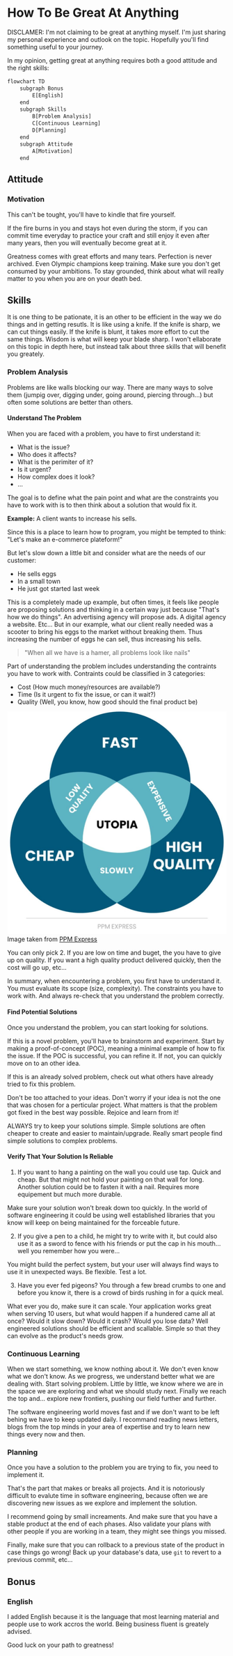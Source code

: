 # How To Be Great At Anything

DISCLAMER: I'm not claiming to be great at anything myself. I'm just sharing my personal experience and outlook on the topic. Hopefully you'll find something useful to your journey.

In my opinion, getting great at anything requires both a good attitude and the right skills:

```mermaid
flowchart TD
    subgraph Bonus
        E[English]
    end
    subgraph Skills
        B[Problem Analysis]
        C[Continuous Learning]
        D[Planning]
    end
    subgraph Attitude
        A[Motivation]
    end
```

## Attitude

### Motivation

This can't be tought, you'll have to kindle that fire yourself.

If the fire burns in you and stays hot even during the storm, if you can commit time everyday to practice your craft and still enjoy it even after many years, then you will eventually become great at it.

Greatness comes with great efforts and many tears. Perfection is never archived. Even Olympic champions keep training. Make sure you don't get consumed by your ambitions. To stay grounded, think about what will really matter to you when you are on your death bed.

## Skills

It is one thing to be pationate, it is an other to be efficient in the way we do things and in getting resutls. It is like using a knife. If the knife is sharp, we can cut things easily. If the knife is blunt, it takes more effort to cut the same things. Wisdom is what will keep your blade sharp. I won't ellaborate on this topic in depth here, but instead talk about three skills that will benefit you greately.

### Problem Analysis

Problems are like walls blocking our way. There are many ways to solve them (jumpig over, digging under, going around, piercing through...) but often some solutions are better than others.

#### Understand The Problem

When you are faced with a problem, you have to first understand it:
- What is the issue?
- Who does it affects?
- What is the perimiter of it?
- Is it urgent?
- How complex does it look?
- ...

The goal is to define what the pain point and what are the constraints you have to work with is to then think about a solution that would fix it.

**Example:** A client wants to increase his sells.

Since this is a place to learn how to program, you might be tempted to think: "Let's make an e-commerce plateform!"

But let's slow down a little bit and consider what are the needs of our customer:
- He sells eggs
- In a small town
- He just got started last week

This is a completely made up example, but often times, it feels like people are proposing solutions and thinking in a certain way just because "That's how we do things".
An advertising agency will propose ads. A digital agency a website. Etc...
But in our example, what our client really needed was a scooter to bring his eggs to the market without breaking them. Thus increasing the number of eggs he can sell, thus increasing his sells.

> "When all we have is a hamer, all problems look like nails"

Part of understanding the problem includes understanding the contraints you have to work with. Contraints could be classified in 3 categories:
- Cost (How much money/resources are available?)
- Time (Is it urgent to fix the issue, or can it wait?)
- Quality (Well, you know, how good should the final product be)

![Quality Triangle](./quality-triangle.jpg)
Image taken from [PPM Express](https://www.ppm.express/glossary/quality-triangle)

You can only pick 2. If you are low on time and buget, the you have to give up on quality. If you want a high quality product delivered quickly, then the cost will go up, etc...

In summary, when encountering a problem, you first have to understand it. You must evaluate its scope (size, complexity). The constraints you have to work with. And always re-check that you understand the problem correctly.

#### Find Potential Solutions

Once you understand the problem, you can start looking for solutions.

If this is a novel problem, you'll have to brainstorm and experiment. Start by making a proof-of-concept (POC), meaning a minimal example of how to fix the issue. If the POC is successful, you can refine it. If not, you can quickly move on to an other idea.

If this is an already solved problem, check out what others have already tried to fix this problem.

Don't be too attached to your ideas. Don't worry if your idea is not the one that was chosen for a perticular project. What matters is that the problem got fixed in the best way possible. Rejoice and learn from it!

ALWAYS try to keep your solutions simple. Simple solutions are often cheaper to create and easier to maintain/upgrade. Really smart people find simple solutions to complex problems.

#### Verify That Your Solution Is Reliable

1) If you want to hang a painting on the wall you could use tap. Quick and cheap. But that might not hold your painting on that wall for long.
Another solution could be to fasten it with a nail. Requires more equipement but much more durable.

Make sure your solution won't break down too quickly. In the world of software engineering it could be using well established libraries that you know will keep on being maintained for the forceable future.

2) If you give a pen to a child, he might try to write with it, but could also use it as a sword to fence with his friends or put the cap in his mouth... well you remember how you were...

You might build the perfect system, but your user will always find ways to use it in unexpected ways. Be flexible. Test a lot.

3) Have you ever fed pigeons? You through a few bread crumbs to one and before you know it, there is a crowd of birds rushing in for a quick meal.

What ever you do, make sure it can scale. Your application works great when serving 10 users, but what would happen if a hundered came all at once? Would it slow down? Would it crash? Would you lose data?
Well engineered solutions should be efficient and scallable. Simple so that they can evolve as the product's needs grow.

### Continuous Learning

When we start something, we know nothing about it. We don't even know what we don't know.
As we progress, we understand better what we are dealing with. Start solving problem.
Little by little, we know where we are in the space we are exploring and what we should study next.
Finally we reach the top and... explore new frontiers, pushing our field further and further.

The software engineering world moves fast and if we don't want to be left behing we have to keep updated daily.
I recommand reading news letters, blogs from the top minds in your area of expertise and try to learn new things every now and then.

### Planning

Once you have a solution to the problem you are trying to fix, you need to implement it.

That's the part that makes or breaks all projects. And it is notoriously difficult to evalute time in software engineering, because often we are discovering new issues as we explore and implement the solution.

I recommend going by small increaments. And make sure that you have a stable product at the end of each phases. Also validate your plans with other people if you are working in a team, they might see things you missed.

Finally, make sure that you can rollback to a previous state of the product in case things go wrong! Back up your database's data, use `git` to revert to a previous commit, etc...


## Bonus

### English

I added English because it is the language that most learning material and people use to work accros the world. Being business fluent is greately advised.

Good luck on your path to greatness!
